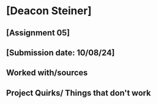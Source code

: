 # [Deacon Steiner]
## [Assignment 05]
## [Submission date: 10/08/24]
## Worked with/sources 

## Project Quirks/ Things that don't work

